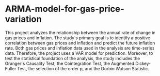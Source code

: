 # ARMA-model-for-gas-price-variation
This project analyzes the relationship between the annual rate of change in gas prices and inflation. The study's primary goal is to identify a positive correlation between gas prices and inflation and predict the future inflation rate. Both gas prices and inflation data used in the analysis are time-series data. Therefore, the project uses a VAR model for prediction. Moreover, to test the statistical foundation of the analysis, the study includes the Granger's Causality Test, the Cointegration Test, the Augmented Dickey-Fuller Test, the selection of the order p, and the Durbin Watson Statistic.
